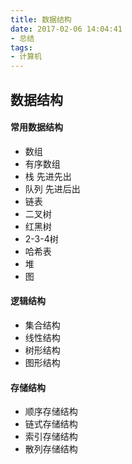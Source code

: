 ```yaml
---
title: 数据结构
date: 2017-02-06 14:04:41
- 总结
tags:
- 计算机
---
```


## 数据结构

#### 常用数据结构
- 数组
- 有序数组
- 栈 先进先出
- 队列 先进后出
- 链表
- 二叉树
- 红黑树
- 2-3-4树
- 哈希表
- 堆
- 图

#### 逻辑结构
- 集合结构
- 线性结构
- 树形结构
- 图形结构

#### 存储结构

- 顺序存储结构
- 链式存储结构
- 索引存储结构
- 散列存储结构




